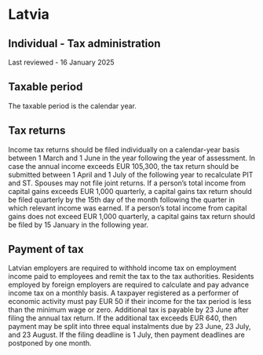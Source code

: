 # Latvia
## Individual - Tax administration
Last reviewed - 16 January 2025
## Taxable period
The taxable period is the calendar year.
## Tax returns
Income tax returns should be filed individually on a calendar-year basis between 1 March and 1 June in the year following the year of assessment. In case the annual income exceeds EUR 105,300, the tax return should be submitted between 1 April and 1 July of the following year to recalculate PIT and ST. Spouses may not file joint returns.
If a person’s total income from capital gains exceeds EUR 1,000 quarterly, a capital gains tax return should be filed quarterly by the 15th day of the month following the quarter in which relevant income was earned.
If a person’s total income from capital gains does not exceed EUR 1,000 quarterly, a capital gains tax return should be filed by 15 January in the following year.
## Payment of tax
Latvian employers are required to withhold income tax on employment income paid to employees and remit the tax to the tax authorities.
Residents employed by foreign employers are required to calculate and pay advance income tax on a monthly basis.
A taxpayer registered as a performer of economic activity must pay EUR 50 if their income for the tax period is less than the minimum wage or zero.
Additional tax is payable by 23 June after filing the annual tax return. If the additional tax exceeds EUR 640, then payment may be split into three equal instalments due by 23 June, 23 July, and 23 August. If the filing deadline is 1 July, then payment deadlines are postponed by one month.
